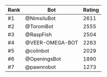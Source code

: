 Rank|Bot|Rating
---|---|---
#1|@NimsiluBot|2611
#2|@ToromBot|2555
#3|@RaspFish|2504
#4|@VEER-OMEGA-BOT|2263
#5|@colinbot|2029
#6|@OpeningsBot|1890
#7|@pawnrobot|1273
